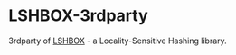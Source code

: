 LSHBOX-3rdparty
===============

3rdparty of [LSHBOX](https://github.com/primetang/LSHBOX) - a Locality-Sensitive Hashing library.
